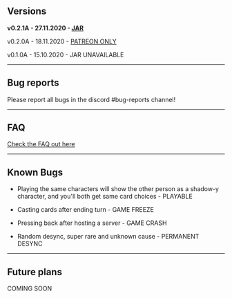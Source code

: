 ## Versions

**v0.2.1A - 27.11.2020 - [JAR](https://www.dropbox.com/s/ovhep5tedyj5eil/TogetherInSpire%20v0.2.1A.jar?dl=1)**

v0.2.0A - 18.11.2020 - [PATREON ONLY](https://www.patreon.com/draco9990)

v0.1.0A - 15.10.2020 - JAR UNAVAILABLE

-----------

## Bug reports

Please report all bugs in the discord #bug-reports channel!

-----------

## FAQ

[Check the FAQ out here](https://pastebin.pl/view/raw/da7ac3ec)

-----------

## Known Bugs

- Playing the same characters will show the other person as a shadow-y character, and you'll both get same card choices - PLAYABLE

- Casting cards after ending turn - GAME FREEZE

- Pressing back after hosting a server - GAME CRASH

- Random desync, super rare and unknown cause - PERMANENT DESYNC

-----------

## Future plans

COMING SOON
